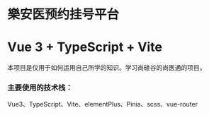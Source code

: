 # 樂安医预约挂号平台
# Vue 3 + TypeScript + Vite
本项目是仅用于如何运用自己所学的知识。学习尚硅谷的尚医通的项目。
### 主要使用的技术栈：
Vue3、TypeScript、Vite、elementPlus、Pinia、scss、vue-router

